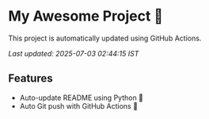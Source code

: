 # My Awesome Project 🚀

This project is automatically updated using GitHub Actions.

_Last updated: 2025-07-03 02:44:15 IST_

## Features
- Auto-update README using Python 🐍
- Auto Git push with GitHub Actions 🤖
